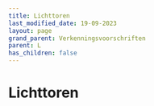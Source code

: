 ```yaml
---
title: Lichttoren
last_modified_date: 19-09-2023
layout: page
grand_parent: Verkenningsvoorschriften
parent: L
has_children: false
---
```


Lichttoren
==========

